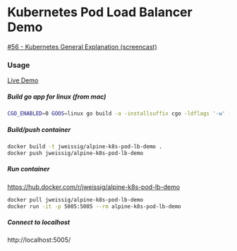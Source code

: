 # Kubernetes Pod Load Balancer Demo

[#56 - Kubernetes General Explanation (screencast)](https://sysadmincasts.com/episodes/56-kubernetes-general-explanation)

### Usage

[Live Demo](https://sysadmindemo.com/)

##### Build go app for linux (from mac)

```sh
CGO_ENABLED=0 GOOS=linux go build -a -installsuffix cgo -ldflags '-w' -o web ./main.go
```

##### Build/push container

```sh
docker build -t jweissig/alpine-k8s-pod-lb-demo .
docker push jweissig/alpine-k8s-pod-lb-demo
```

##### Run container

https://hub.docker.com/r/jweissig/alpine-k8s-pod-lb-demo

```sh
docker pull jweissig/alpine-k8s-pod-lb-demo
docker run -it -p 5005:5005 --rm alpine-k8s-pod-lb-demo
```

##### Connect to localhost

http://localhost:5005/
